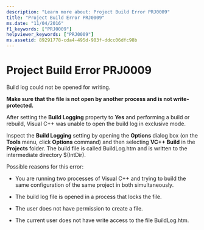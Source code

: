 ```yaml
---
description: "Learn more about: Project Build Error PRJ0009"
title: "Project Build Error PRJ0009"
ms.date: "11/04/2016"
f1_keywords: ["PRJ0009"]
helpviewer_keywords: ["PRJ0009"]
ms.assetid: 89291778-cda4-495d-983f-ddcc06dfc98b
---
```

# Project Build Error PRJ0009

Build log could not be opened for writing.

**Make sure that the file is not open by another process and is not write-protected.**

After setting the **Build Logging** property to **Yes** and performing a build or rebuild, Visual C++ was unable to open the build log in exclusive mode.

Inspect the **Build Logging** setting by opening the **Options** dialog box (on the **Tools** menu, click **Options** command) and then selecting **VC++ Build** in the **Projects** folder. The build file is called BuildLog.htm and is written to the intermediate directory $(IntDir).

Possible reasons for this error:

- You are running two processes of Visual C++ and trying to build the same configuration of the same project in both simultaneously.

- The build log file is opened in a process that locks the file.

- The user does not have permission to create a file.

- The current user does not have write access to the file BuildLog.htm.
